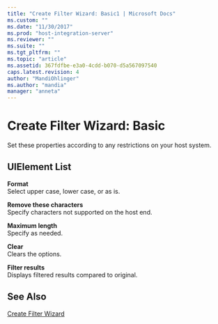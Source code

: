 ```yaml
---
title: "Create Filter Wizard: Basic1 | Microsoft Docs"
ms.custom: ""
ms.date: "11/30/2017"
ms.prod: "host-integration-server"
ms.reviewer: ""
ms.suite: ""
ms.tgt_pltfrm: ""
ms.topic: "article"
ms.assetid: 367fdfbe-e3a0-4cdd-b070-d5a567097540
caps.latest.revision: 4
author: "MandiOhlinger"
ms.author: "mandia"
manager: "anneta"
---
```

# Create Filter Wizard: Basic
Set these properties according to any restrictions on your host system.  
  
## UIElement List  
 **Format**  
 Select upper case, lower case, or as is.  
  
 **Remove these characters**  
 Specify characters not supported on the host end.  
  
 **Maximum length**  
 Specify as needed.  
  
 **Clear**  
 Clears the options.  
  
 **Filter results**  
 Displays filtered results compared to original.  
  
## See Also  
 [Create Filter Wizard](../core/create-filter-wizard2.md)